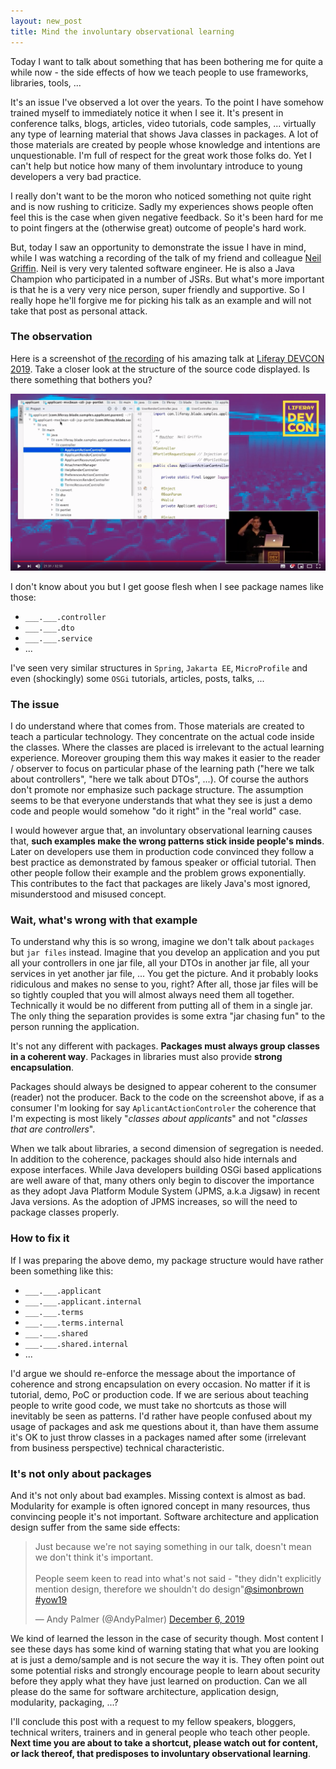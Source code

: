 ```yaml
---
layout: new_post
title: Mind the involuntary observational learning
---
```


Today I want to talk about something that has been bothering me for quite a while now - the side effects of how we teach people to use frameworks, libraries, tools, ...

It's an issue I've observed a lot over the years. To the point I have somehow trained myself to immediately notice it when I see it. It's present in conference talks, blogs, articles, video tutorials, code samples, ... virtually any type of learning material that shows Java classes in packages. A lot of those materials are created by people whose knowledge and intentions are unquestionable. I'm full of respect for the great work those folks do. Yet I can't help but notice how many of them involuntary introduce to young developers a very bad practice.

<!--more-->

I really don't want to be the moron who noticed something not quite right and is now rushing to criticize. Sadly my experiences shows people often feel this is the case when given negative feedback. So it's been hard for me to point fingers at the (otherwise great) outcome of people's hard work.

But, today I saw an opportunity to demonstrate the issue I have in mind, while I was watching a recording of the talk of my friend and colleague [Neil Griffin](https://twitter.com/NeilGriffin95). Neil is very very talented software engineer. He is also a Java Champion who participated in a number of JSRs. But what's more important is that he is a very very nice person, super friendly and supportive. So I really hope he'll forgive me for picking his talk as an example and will not take that post as personal attack.

### The observation

Here is a screenshot of [the recording](https://www.youtube.com/watch?v=r_9xPbVsGX0) of his amazing talk at [Liferay DEVCON 2019](https://www.liferay.com/web/events-devcon-recap). Take a closer look at the structure of the source code displayed. Is there something that bothers you?

![Screenshot of Neil's talk recording](/assets/2019-12-14-Mind_the_involuntary_observational_learning/talk-screenshot.png)

I don't know about you but I get goose flesh when I see package names like those:

- `___.___.controller`
- `___.___.dto`
- `___.___.service`
- ...

I've seen very similar structures in `Spring`, `Jakarta EE`, `MicroProfile` and even (shockingly) some `OSGi` tutorials, articles, posts, talks, ...

### The issue

I do understand where that comes from. Those materials are created to teach a particular technology. They concentrate on the actual code inside the classes. Where the classes are placed is irrelevant to the actual learning experience. Moreover grouping them this way makes it easier to the reader / observer to focus on particular phase of the learning path ("here we talk about controllers", "here we talk about DTOs", ...). Of course the authors don't promote nor emphasize such package structure. The assumption seems to be that everyone understands that what they see is just a demo code and people would somehow "do it right" in the "real world" case.

I would however argue that, an involuntary observational learning causes that, **such examples make the wrong patterns stick inside people's minds**. Later on developers use them in production code convinced they follow a best practice as demonstrated by famous speaker or official tutorial. Then other people follow their example and the problem grows exponentially. This contributes to the fact that packages are likely Java's most ignored, misunderstood and misused concept.

### Wait, what's wrong with that example

To understand why this is so wrong, imagine we don't talk about `packages` but `jar files` instead. Imagine that you develop an application and you put all your controllers in one jar file, all your DTOs in another jar file, all your services in yet another jar file, ... You get the picture. And it probably looks ridiculous and makes no sense to you, right? After all, those jar files will be so tightly coupled that you will almost always need them all together. Technically it would be no different from putting all of them in a single jar. The only thing the separation provides is some extra "jar chasing fun" to the person running the application.

It's not any different with packages. **Packages must always group classes in a coherent way**. Packages in libraries must also provide **strong encapsulation**.

Packages should always be designed to appear coherent to the consumer (reader) not the producer. Back to the code on the screenshot above, if as a consumer I'm looking for say `AplicantActionControler` the coherence that I'm expecting is most likely "_classes about applicants_" and not "_classes that are controllers_".

When we talk about libraries, a second dimension of segregation is needed. In addition to the coherence, packages should also hide internals and expose interfaces. While Java developers building OSGi based applications are well aware of that, many others only begin to discover the importance as they adopt Java Platform Module System (JPMS, a.k.a Jigsaw) in recent Java versions. As the adoption of JPMS increases, so will the need to package classes properly.

### How to fix it

If I was preparing the above demo, my package structure would have rather been something like this:


- `___.___.applicant`
- `___.___.applicant.internal`
- `___.___.terms`
- `___.___.terms.internal`
- `___.___.shared`
- `___.___.shared.internal`
- ...

I'd argue we should re-enforce the message about the importance of coherence and strong encapsulation on every occasion. No matter if it is tutorial, demo, PoC or production code. If we are serious about teaching people to write good code, we must take no shortcuts as those will inevitably be seen as patterns. I'd rather have people confused about my usage of packages and ask me questions about it, than have them assume it's OK to just throw classes in a packages named after some (irrelevant from business perspective) technical characteristic.

### It's not only about packages

And it's not only about bad examples. Missing context is almost as bad. Modularity for example is often ignored concept in many resources, thus convincing people it's not important. Software architecture and application design suffer from the same side effects:

<blockquote class="twitter-tweet"><p lang="en" dir="ltr">Just because we&#39;re not saying something in our talk, doesn&#39;t mean we don&#39;t think it&#39;s important.<br><br>People seem keen to read into what&#39;s not said - &quot;they didn&#39;t explicitly mention design, therefore we shouldn&#39;t do design&quot;<a href="https://twitter.com/simonbrown?ref_src=twsrc%5Etfw">@simonbrown</a> <a href="https://twitter.com/hashtag/yow19?src=hash&amp;ref_src=twsrc%5Etfw">#yow19</a></p>&mdash; Andy Palmer (@AndyPalmer) <a href="https://twitter.com/AndyPalmer/status/1202744513850044416?ref_src=twsrc%5Etfw">December 6, 2019</a></blockquote> <script async src="https://platform.twitter.com/widgets.js" charset="utf-8"></script> 

We kind of learned the lesson in the case of security though. Most content I see these days has some kind of warning stating that what you are looking at is just a demo/sample and is not secure the way it is. They often point out some potential risks and strongly encourage people to learn about security before they apply what they have just learned on production. Can we all please do the same for software architecture, application design, modularity, packaging, ...? 

I'll conclude this post with a request to my fellow speakers, bloggers, technical writers, trainers and in general people who teach other people. **Next time you are about to take a shortcut, please watch out for content, or lack thereof, that predisposes to involuntary observational learning**.
